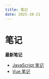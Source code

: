```yaml
---
title: 笔记
date: 2025-10-21
---
```


# 笔记

<MagicCard>
<strong>最新笔记</strong>

- [JavaScript 笔记](/series/notes/js-notes.html)
- [Vue 笔记](/series/notes/vue-notes.html)
</MagicCard>
